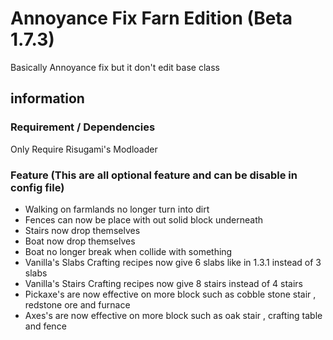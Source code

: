 # Annoyance Fix Farn Edition (Beta 1.7.3)
 Basically Annoyance fix but it don't edit base class
## information
### Requirement / Dependencies
Only Require Risugami's Modloader
### Feature (This are all optional feature and can be disable in config file)
- Walking on farmlands no longer turn into dirt
- Fences can now be place with out solid block underneath
- Stairs now drop themselves
- Boat now drop themselves
- Boat no longer break when collide with something
- Vanilla's Slabs Crafting recipes now give 6 slabs like in 1.3.1 instead of 3 slabs
- Vanilla's Stairs Crafting recipes now give 8 stairs instead of 4 stairs
- Pickaxe's are now effective on more block such as cobble stone stair , redstone ore and furnace
- Axes's are now effective on more block such as oak stair , crafting table and fence

